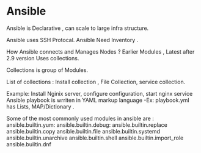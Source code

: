 # Ansible
Ansible is Declarative , can scale to large infra structure.

Ansible uses SSH Protocal. Ansible Need Inventory .

How Ansible connects and Manages Nodes ?
Earlier Modules , Latest after 2.9 version Uses collections.

Collections is group of Modules.

List of collections : Install collection , File Collection, service collection.

Example: Install Nginix server, configure configuration, start nginx service
Ansible playbook is wrriten in YAML markup language -Ex: playbook.yml  has  Lists, MAP/Dictionary .


Some of the most commonly used modules in ansible are :
ansible.builtin.yum:
ansible.builtin.debug:
ansible.builtin.replace
ansible.builtin.copy
ansible.builtin.file
ansible.builtin.systemd
ansible.builtin.unarchive
ansible.builtin.shell
ansible.builtin.import_role
ansible.builtin.dnf












